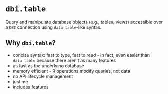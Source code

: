 # `dbi.table`

Query and manipulate database objects (e.g., tables, views) accessible
over a `DBI` connection using `data.table`-like syntax.

## Why `dbi.table`?

- concise syntax: fast to type, fast to read - in fact, even easier than
  `data.table` because there aren’t as many features
- as fast as the underlying database
- memory efficient - R operations modify queries, not data
- no API lifecycle management
- just me
- includes features
